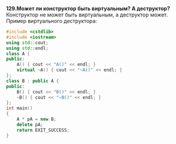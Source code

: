 **129.Может ли конструктор быть виртуальным? А деструктор?**  
Конструктор не может быть виртуальным, а деструктор может.  
Пример виртуального деструктора:
```c++
#include <cstdlib>
#include <iostream>
using std::cout;
using std::endl;
class A {
public:
    A() { cout << "A()" << endl; }
    virtual ~A() { cout << "~A()" << endl; }
};
class B : public A {
public:
    B() { cout << "B()" << endl; }
    ~B() { cout << "~B()" << endl; }
};
int main()
{
    A * pA = new B;
    delete pA;
    return EXIT_SUCCESS;
}
```
